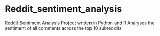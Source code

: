 # Reddit_sentiment_analysis
Reddit Sentiment Analysis Project written in Python and R
Analyses the sentiment of all comments across the top 10 subreddits
